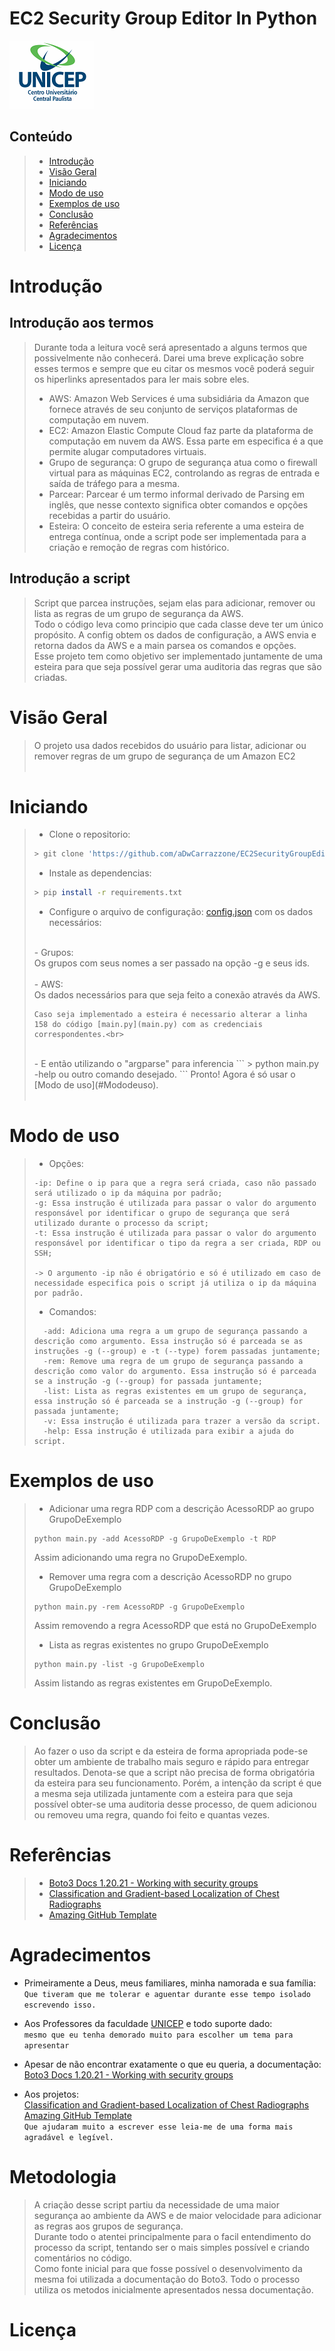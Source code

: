 # EC2 Security Group Editor In Python
 ![cover](assets/unicep-cover.png)
## Conteúdo
> - [Introdução](#Introdução)
> - [Visão Geral](#Visão-geral)
> - [Iniciando](#iniciando)
> - [Modo de uso](#modo-de-uso)
> - [Exemplos de uso](#exemplos-de-uso)
> - [Conclusão](#Conclusão)
> - [Referências](#Referências)
> - [Agradecimentos](#agradecimentos)
> - [Licença](#licença)

# Introdução

## Introdução aos termos
> Durante toda a leitura você será apresentado a alguns termos que possivelmente não conhecerá. Darei uma breve explicação sobre esses termos e sempre que eu citar os mesmos você poderá seguir os hiperlinks apresentados para ler mais sobre eles.<br>
> * AWS: Amazon Web Services é uma subsidiária da Amazon que fornece através de seu conjunto de serviços plataformas de computação em nuvem.<br>
> * EC2: Amazon Elastic Compute Cloud faz parte da plataforma de computação em nuvem da AWS. Essa parte em especifica é a que permite alugar computadores virtuais.<br>
> * Grupo de segurança: O grupo de segurança atua como o firewall virtual para as máquinas EC2, controlando as regras de entrada e saída de tráfego para a mesma.<br>
> * Parcear: Parcear é um termo informal derivado de Parsing em inglês, que nesse contexto significa obter comandos e opções recebidas a partir do usuário.<br>
> * Esteira: O conceito de esteira seria referente a uma esteira de entrega contínua, onde a script pode ser implementada para a criação e remoção de regras com histórico.<br>

## Introdução a script
> Script que parcea instruções, sejam elas para adicionar, remover ou lista as regras de um grupo de segurança da AWS.<br>
> Todo o código leva como principio que cada classe deve ter um único propósito. A config obtem os dados de configuração, a AWS envia e retorna dados da AWS e a main parsea os comandos e opções.<br>
> Esse projeto tem como objetivo ser implementado juntamente de uma esteira para que seja possível gerar uma auditoria das regras que são criadas.<br>


# Visão Geral
> O projeto usa dados recebidos do usuário para listar, adicionar ou remover regras de um grupo de segurança de um Amazon EC2<br>
> <br>

# Iniciando
> - Clone o repositorio:
>```bash
> > git clone 'https://github.com/aDwCarrazzone/EC2SecurityGroupEditorInPython'
>```
>
> - Instale as dependencias:
>```bash
> > pip install -r requirements.txt
>```
>
> - Configure o arquivo de configuração: [config.json](config.json) com os dados necessários: <br>
> <br>
>    - Grupos: <br>
>     Os grupos com seus nomes a ser passado na opção -g e seus ids.<br>
> <br>
>   - AWS:<br>
>     Os dados necessários para que seja feito a conexão através da AWS. <br>
> 
>     Caso seja implementado a esteira é necessario alterar a linha 158 do código [main.py](main.py) com as credenciais correspondentes.<br>
> <br>
> - E então utilizando o "argparse" para inferencia
>```
> > python main.py -help ou outro comando desejado.
>```
> Pronto! Agora é só usar o [Modo de uso](#Mododeuso).<br>
><br>

# Modo de uso
> - Opções:
>```
> -ip: Define o ip para que a regra será criada, caso não passado será utilizado o ip da máquina por padrão;
> -g: Essa instrução é utilizada para passar o valor do argumento responsável por identificar o grupo de segurança que será utilizado durante o processo da script;
> -t: Essa instrução é utilizada para passar o valor do argumento responsável por identificar o tipo da regra a ser criada, RDP ou SSH;
>
> -> O argumento -ip não é obrigatório e só é utilizado em caso de necessidade especifica pois o script já utiliza o ip da máquina por padrão.
>
>```
> - Comandos:
> ```
>   -add: Adiciona uma regra a um grupo de segurança passando a descrição como argumento. Essa instrução só é parceada se as instruções -g (--group) e -t (--type) forem passadas juntamente;
>   -rem: Remove uma regra de um grupo de segurança passando a descrição como valor do argumento. Essa instrução só é parceada se a instrução -g (--group) for passada juntamente;
>   -list: Lista as regras existentes em um grupo de segurança, essa instrução só é parceada se a instrução -g (--group) for passada juntamente;
>   -v: Essa instrução é utilizada para trazer a versão da script.
>   -help: Essa instrução é utilizada para exibir a ajuda do script.
> ```

# Exemplos de uso
> - Adicionar uma regra RDP com a descrição AcessoRDP ao grupo GrupoDeExemplo
> ```
> python main.py -add AcessoRDP -g GrupoDeExemplo -t RDP
> ```
>  Assim adicionando uma regra no GrupoDeExemplo.<br>
>
> - Remover uma regra com a descrição AcessoRDP no grupo GrupoDeExemplo
> ```
> python main.py -rem AcessoRDP -g GrupoDeExemplo
> ```
>   Assim removendo a regra AcessoRDP que está no GrupoDeExemplo
>
> - Lista as regras existentes no grupo GrupoDeExemplo
>
> ```
> python main.py -list -g GrupoDeExemplo
> ```
>   Assim listando as regras existentes em GrupoDeExemplo.

# Conclusão
> Ao fazer o uso da script e da esteira de forma apropriada pode-se obter um ambiente de trabalho mais seguro e rápido para entregar resultados. Denota-se que a script não precisa de forma obrigatória da esteira para seu funcionamento. Porém, a intenção da script é que a mesma seja utilizada juntamente com a esteira para que seja possível obter-se uma auditoria desse processo, de quem adicionou ou removeu uma regra, quando foi feito e quantas vezes.<br>
> 
# Referências
> - [Boto3 Docs 1.20.21 - Working with security groups](https://boto3.amazonaws.com/v1/documentation/api/latest/guide/ec2-example-security-group.html)
> - [Classification and Gradient-based Localization of Chest Radiographs](https://github.com/priyavrat-misra/xrays-and-gradcam#readme)
> - [Amazing GitHub Template](https://github.com/dec0dOS/amazing-github-template#readme)

# Agradecimentos
 - Primeiramente a Deus, meus familiares, minha namorada e sua família:<br>
    ```Que tiveram que me tolerar e aguentar durante esse tempo isolado escrevendo isso.```

 - Aos Professores da faculdade [UNICEP](https://unicep.edu.br/rioclaro) e todo suporte dado:<br>
  ```mesmo que eu tenha demorado muito para escolher um tema para apresentar```

- Apesar de não encontrar exatamente o que eu queria, a documentação:<br>
  [Boto3 Docs 1.20.21 - Working with security groups](https://boto3.amazonaws.com/v1/documentation/api/latest/guide/ec2-example-security-group.html)

- Aos projetos:<br>
[Classification and Gradient-based Localization of Chest Radiographs](https://github.com/priyavrat-misra/xrays-and-gradcam#readme)<br>
[Amazing GitHub Template](https://github.com/dec0dOS/amazing-github-template#readme)<br>
```Que ajudaram muito a escrever esse leia-me de uma forma mais agradável e legível.```

# Metodologia
> A criação desse script partiu da necessidade de uma maior segurança ao ambiente da AWS e de maior velocidade para adicionar as regras aos grupos de segurança.<br>
> Durante todo o atentei principalmente para o facil entendimento do processo da script, tentando ser o mais simples possível e criando comentários no código.<br>
> Como fonte inicial para que fosse possível o desenvolvimento da mesma foi utilizada a documentação do Boto3. Todo o processo utiliza os metodos inicialmente apresentados nessa documentação.<br>

# Licença

